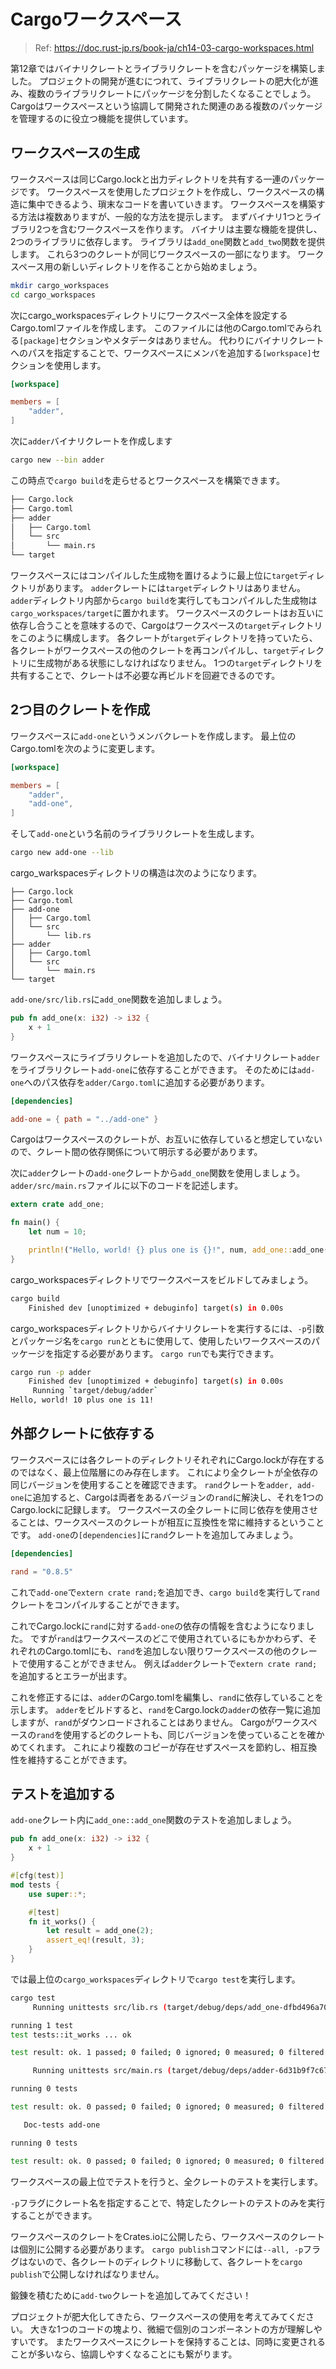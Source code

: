 # Cargoワークスペース

> Ref: https://doc.rust-jp.rs/book-ja/ch14-03-cargo-workspaces.html

第12章ではバイナリクレートとライブラリクレートを含むパッケージを構築しました。
プロジェクトの開発が進むにつれて、ライブラリクレートの肥大化が進み、複数のライブラリクレートにパッケージを分割したくなることでしょう。
Cargoはワークスペースという協調して開発された関連のある複数のパッケージを管理するのに役立つ機能を提供しています。

## ワークスペースの生成

ワークスペースは同じCargo.lockと出力ディレクトリを共有する一連のパッケージです。
ワークスペースを使用したプロジェクトを作成し、ワークスペースの構造に集中できるよう、瑣末なコードを書いていきます。
ワークスペースを構築する方法は複数ありますが、一般的な方法を提示します。
まずバイナリ1つとライブラリ2つを含むワークスペースを作ります。
バイナリは主要な機能を提供し、2つのライブラリに依存します。
ライブラリは`add_one`関数と`add_two`関数を提供します。
これら3つのクレートが同じワークスペースの一部になります。
ワークスペース用の新しいディレクトリを作ることから始めましょう。

```bash
mkdir cargo_workspaces
cd cargo_workspaces
```

次にcargo_workspacesディレクトリにワークスペース全体を設定するCargo.tomlファイルを作成します。
このファイルには他のCargo.tomlでみられる`[package]`セクションやメタデータはありません。
代わりにバイナリクレートへのパスを指定することで、ワークスペースにメンバを追加する`[workspace]`セクションを使用します。

```toml
[workspace]

members = [
    "adder",
]
```

次に`adder`バイナリクレートを作成します

```bash
cargo new --bin adder
```

この時点で`cargo build`を走らせるとワークスペースを構築できます。

```txt
├── Cargo.lock
├── Cargo.toml
├── adder
│   ├── Cargo.toml
│   └── src
│       └── main.rs
└── target
```

ワークスペースにはコンパイルした生成物を置けるように最上位に`target`ディレクトリがあります。
`adder`クレートには`target`ディレクトリはありません。
`adder`ディレクトリ内部から`cargo build`を実行してもコンパイルした生成物は`cargo_workspaces/target`に置かれます。
ワークスペースのクレートはお互いに依存し合うことを意味するので、Cargoはワークスペースの`target`ディレクトリをこのように構成します。
各クレートが`target`ディレクトリを持っていたら、各クレートがワークスペースの他のクレートを再コンパイルし、`target`ディレクトリに生成物がある状態にしなければなりません。
1つの`target`ディレクトリを共有することで、クレートは不必要な再ビルドを回避できるのです。

## 2つ目のクレートを作成

ワークスペースに`add-one`というメンバクレートを作成します。
最上位のCargo.tomlを次のように変更します。

```toml
[workspace]

members = [
    "adder",
    "add-one",
]
```

そして`add-one`という名前のライブラリクレートを生成します。

```bash
cargo new add-one --lib
```

cargo_warkspacesディレクトリの構造は次のようになります。

```tree
├── Cargo.lock
├── Cargo.toml
├── add-one
│   ├── Cargo.toml
│   └── src
│       └── lib.rs
├── adder
│   ├── Cargo.toml
│   └── src
│       └── main.rs
└── target
```

`add-one/src/lib.rs`に`add_one`関数を追加しましょう。

```rust
pub fn add_one(x: i32) -> i32 {
    x + 1
}
```

ワークスペースにライブラリクレートを追加したので、バイナリクレート`adder`をライブラリクレート`add-one`に依存することができます。
そのためには`add-one`へのパス依存を`adder/Cargo.toml`に追加する必要があります。

```toml
[dependencies]

add-one = { path = "../add-one" }
```

Cargoはワークスペースのクレートが、お互いに依存していると想定していないので、クレート間の依存関係について明示する必要があります。

次に`adder`クレートの`add-one`クレートから`add_one`関数を使用しましょう。
`adder/src/main.rs`ファイルに以下のコードを記述します。

```rust
extern crate add_one;

fn main() {
    let num = 10;

    println!("Hello, world! {} plus one is {}!", num, add_one::add_one(num));
}
```

cargo_workspacesディレクトリでワークスペースをビルドしてみましょう。

```bash
cargo build
    Finished dev [unoptimized + debuginfo] target(s) in 0.00s
```

cargo_workspacesディレクトリからバイナリクレートを実行するには、`-p`引数とパッケージ名を`cargo run`とともに使用して、使用したいワークスペースのパッケージを指定する必要があります。
`cargo run`でも実行できます。

```bash
cargo run -p adder
    Finished dev [unoptimized + debuginfo] target(s) in 0.00s
     Running `target/debug/adder`
Hello, world! 10 plus one is 11!
```

## 外部クレートに依存する

ワークスペースには各クレートのディレクトリそれぞれにCargo.lockが存在するのではなく、最上位階層にのみ存在します。
これにより全クレートが全依存の同じバージョンを使用することを確認できます。
`rand`クレートを`adder, add-one`に追加すると、Cargoは両者をあるバージョンの`rand`に解決し、それを1つのCargo.lockに記録します。
ワークスペースの全クレートに同じ依存を使用させることは、ワークスペースのクレートが相互に互換性を常に維持するということです。
`add-one`の`[dependencies]`に`rand`クレートを追加してみましょう。

```toml
[dependencies]

rand = "0.8.5"
```

これで`add-one`で`extern crate rand;`を追加でき、`cargo build`を実行して`rand`クレートをコンパイルすることができます。

これでCargo.lockに`rand`に対する`add-one`の依存の情報を含むようになりました。
ですが`rand`はワークスペースのどこで使用されているにもかかわらず、それぞれのCargo.tomlにも、`rand`を追加しない限りワークスペースの他のクレートで使用することができません。
例えば`adder`クレートで`extern crate rand;`を追加するとエラーが出ます。

これを修正するには、`adder`のCargo.tomlを編集し、`rand`に依存していることを示します。
`adder`をビルドすると、`rand`をCargo.lockの`adder`の依存一覧に追加しますが、`rand`がダウンロードされることはありません。
Cargoがワークスペースの`rand`を使用するどのクレートも、同じバージョンを使っていることを確かめてくれます。
これにより複数のコピーが存在せずスペースを節約し、相互換性を維持することができます。

## テストを追加する

`add-one`クレート内に`add_one::add_one`関数のテストを追加しましょう。

```rust
pub fn add_one(x: i32) -> i32 {
    x + 1
}

#[cfg(test)]
mod tests {
    use super::*;

    #[test]
    fn it_works() {
        let result = add_one(2);
        assert_eq!(result, 3);
    }
}
```

では最上位の`cargo_workspaces`ディレクトリで`cargo test`を実行します。

```bash
cargo test
     Running unittests src/lib.rs (target/debug/deps/add_one-dfbd496a7091ca9f)

running 1 test
test tests::it_works ... ok

test result: ok. 1 passed; 0 failed; 0 ignored; 0 measured; 0 filtered out; finished in 0.00s

     Running unittests src/main.rs (target/debug/deps/adder-6d31b9f7c67d9f3e)

running 0 tests

test result: ok. 0 passed; 0 failed; 0 ignored; 0 measured; 0 filtered out; finished in 0.00s

   Doc-tests add-one

running 0 tests

test result: ok. 0 passed; 0 failed; 0 ignored; 0 measured; 0 filtered out; finished in 0.00s
```

ワークスペースの最上位でテストを行うと、全クレートのテストを実行します。

`-p`フラグにクレート名を指定することで、特定したクレートのテストのみを実行することができます。

ワークスペースのクレートをCrates.ioに公開したら、ワークスペースのクレートは個別に公開する必要があります。
`cargo publish`コマンドには`--all, -p`フラグはないので、各クレートのディレクトリに移動して、各クレートを`cargo publish`で公開しなければなりません。

鍛錬を積むために`add-two`クレートを追加してみてください！

プロジェクトが肥大化してきたら、ワークスペースの使用を考えてみてください。
大きな1つのコードの塊より、微細で個別のコンポーネントの方が理解しやすいです。
またワークスペースにクレートを保持することは、同時に変更されることが多いなら、協調しやすくなることにも繋がります。
